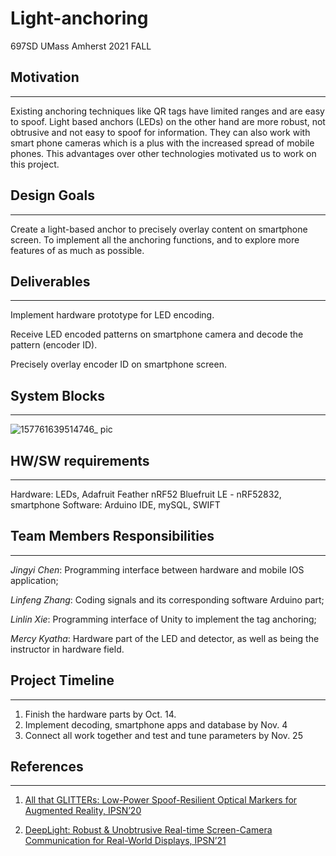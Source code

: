 # Light-anchoring
697SD UMass Amherst 2021 FALL



## Motivation
--------
Existing anchoring techniques like QR tags have limited ranges and are easy to spoof. Light based anchors (LEDs) on the other hand are more robust, not obtrusive and not easy to spoof for information. They can also work with smart phone cameras which is a plus with the increased spread of mobile phones. This advantages over other technologies motivated us to work on this project.

## Design Goals
--------
Create a light-based anchor to precisely overlay content on smartphone screen.
To implement all the anchoring functions, and to explore more features of as much as possible.

## Deliverables
--------
Implement hardware prototype for LED encoding.

Receive LED encoded patterns on smartphone camera and decode the pattern (encoder ID).

Precisely overlay encoder ID on smartphone screen.

## System Blocks
--------
![157761639514746_ pic](https://user-images.githubusercontent.com/50798240/146076767-48db1539-90ec-496c-bad4-c9436eb7f591.jpg)


## HW/SW requirements
--------
Hardware: LEDs, Adafruit Feather nRF52 Bluefruit LE - nRF52832, smartphone
Software: Arduino IDE, mySQL, SWIFT

## Team Members Responsibilities
--------
*Jingyi Chen*: Programming interface between hardware and mobile IOS application;   

*Linfeng Zhang*:  Coding signals and its corresponding software Arduino part;   

*Linlin Xie*: Programming interface of Unity to implement the tag anchoring;   

*Mercy Kyatha*: Hardware part of the LED and detector, as well as being the instructor in hardware field.   


## Project Timeline
--------
1. Finish the hardware parts by Oct. 14.
2. Implement decoding, smartphone apps and database by Nov. 4
3. Connect all work together and test and tune parameters by Nov. 25

## References
--------
1. [All that GLITTERs: Low-Power Spoof-Resilient Optical Markers for Augmented Reality, IPSN’20](https://users.ece.cmu.edu/~vsekar/assets/pdf/ipsn20_glitter.pdf)

2. [DeepLight: Robust & Unobtrusive Real-time Screen-Camera Communication for Real-World Displays, IPSN’21](https://arxiv.org/pdf/2105.05092.pdf)
